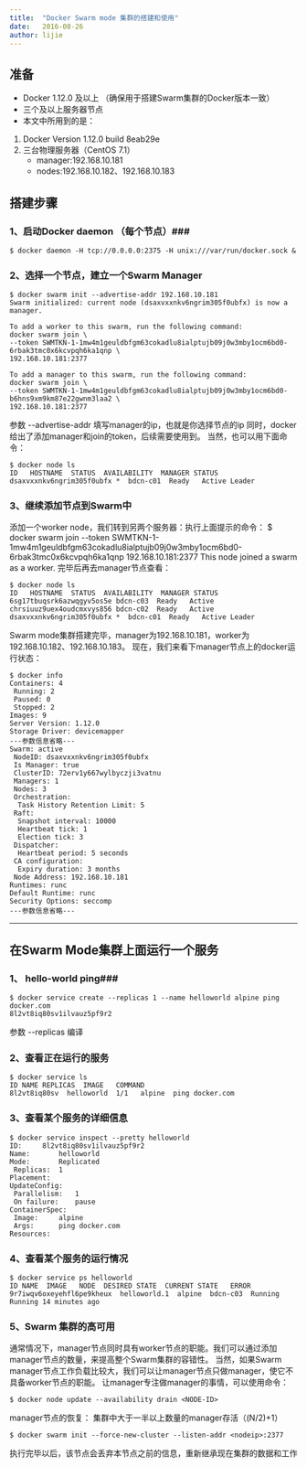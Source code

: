 ```yaml
---
title:  "Docker Swarm mode 集群的搭建和使用"
date:   2016-08-26
author: lijie
---
```


## 准备 ##

- Docker 1.12.0 及以上 （确保用于搭建Swarm集群的Docker版本一致）
- 三个及以上服务器节点
- 本文中所用到的是：
 1. Docker Version 1.12.0 build 8eab29e
 2. 三台物理服务器（CentOS 7.1）
	- manager:192.168.10.181
	- nodes:192.168.10.182、192.168.10.183

## 搭建步骤 ##

### 1、启动Docker daemon （每个节点）###

    $ docker daemon -H tcp://0.0.0.0:2375 -H unix:///var/run/docker.sock &
### 2、选择一个节点，建立一个Swarm Manager ###

    $ docker swarm init --advertise-addr 192.168.10.181
    Swarm initialized: current node (dsaxvxxnkv6ngrim305f0ubfx) is now a manager.
    
    To add a worker to this swarm, run the following command:
    docker swarm join \
    --token SWMTKN-1-1mw4m1geuldbfgm63cokadlu8ialptujb09j0w3mby1ocm6bd0-6rbak3tmc0x6kcvpqh6ka1qnp \
    192.168.10.181:2377
    
    To add a manager to this swarm, run the following command:
    docker swarm join \
    --token SWMTKN-1-1mw4m1geuldbfgm63cokadlu8ialptujb09j0w3mby1ocm6bd0-b6hns9xm9km87e22gwnm3laa2 \
    192.168.10.181:2377
参数 --advertise-addr 填写manager的ip，也就是你选择节点的ip
同时，docker给出了添加manager和join的token，后续需要使用到。
当然，也可以用下面命令：
    
	$ docker node ls
    ID   HOSTNAME  STATUS  AVAILABILITY  MANAGER STATUS
    dsaxvxxnkv6ngrim305f0ubfx *  bdcn-c01  Ready   Active Leader


### 3、继续添加节点到Swarm中 ###

添加一个worker node，我们转到另两个服务器：执行上面提示的命令：
    $ docker swarm join --token SWMTKN-1-1mw4m1geuldbfgm63cokadlu8ialptujb09j0w3mby1ocm6bd0-6rbak3tmc0x6kcvpqh6ka1qnp 192.168.10.181:2377
    This node joined a swarm as a worker.
完毕后再去manager节点查看：

    $ docker node ls
    ID   HOSTNAME  STATUS  AVAILABILITY  MANAGER STATUS
    6sg17tbuqsrk6azwqgyv5os5e bdcn-c03  Ready   Active
    chrsiuuz9uex4oudcmxvys856 bdcn-c02  Ready   Active
    dsaxvxxnkv6ngrim305f0ubfx *  bdcn-c01  Ready   Active Leader

Swarm mode集群搭建完毕，manager为192.168.10.181，worker为192.168.10.182、192.168.10.183。
现在，我们来看下manager节点上的docker运行状态：
    
	$ docker info
    Containers: 4
     Running: 2
     Paused: 0
     Stopped: 2
    Images: 9
    Server Version: 1.12.0
    Storage Driver: devicemapper
    ---参数信息省略---
    Swarm: active
     NodeID: dsaxvxxnkv6ngrim305f0ubfx
     Is Manager: true
     ClusterID: 72erv1y667wylbyczji3vatnu
     Managers: 1
     Nodes: 3
     Orchestration:
      Task History Retention Limit: 5
     Raft:
      Snapshot interval: 10000
      Heartbeat tick: 1
      Election tick: 3
     Dispatcher:
      Heartbeat period: 5 seconds
     CA configuration:
      Expiry duration: 3 months
     Node Address: 192.168.10.181
    Runtimes: runc
    Default Runtime: runc
    Security Options: seccomp
    ---参数信息省略---

----------

## 在Swarm Mode集群上面运行一个服务 ##

### 1、 hello-world ping###

    $ docker service create --replicas 1 --name helloworld alpine ping docker.com
    8l2vt8iq80sv1ilvauz5pf9r2
参数 --replicas 编译
### 2、查看正在运行的服务 ###

    $ docker service ls
    ID NAME REPLICAS  IMAGE   COMMAND
    8l2vt8iq80sv  helloworld  1/1   alpine  ping docker.com
### 3、查看某个服务的详细信息 ###

    $ docker service inspect --pretty helloworld
    ID:		8l2vt8iq80sv1ilvauz5pf9r2
    Name:		helloworld
    Mode:		Replicated
     Replicas:	1
    Placement:
    UpdateConfig:
     Parallelism:	1
     On failure:	pause
    ContainerSpec:
     Image:		alpine
     Args:		ping docker.com
    Resources:
### 4、查看某个服务的运行情况 ###

    $ docker service ps helloworld
    ID NAME  IMAGE   NODE  DESIRED STATE  CURRENT STATE   ERROR
    9r7iwqv6oxeyehfl6pe9kheux  helloworld.1  alpine  bdcn-c03  Running Running 14 minutes ago
### 5、Swarm 集群的高可用 ###

通常情况下，manager节点同时具有worker节点的职能。我们可以通过添加manager节点的数量，来提高整个Swarm集群的容错性。
当然，如果Swarm manager节点工作负载比较大，我们可以让manager节点只做manager，使它不具备worker节点的职能。
让manager专注做manager的事情，可以使用命令：
    
    $ docker node update --availability drain <NODE-ID>

manager节点的恢复：
集群中大于一半以上数量的manager存活（(N/2)+1）

    $ docker swarm init --force-new-cluster --listen-addr <nodeip>:2377
执行完毕以后，该节点会丢弃本节点之前的信息，重新继承现在集群的数据和工作





